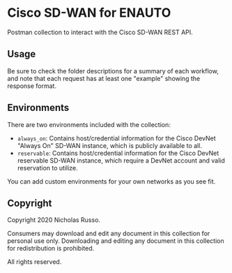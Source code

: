 # Cisco SD-WAN for ENAUTO
Postman collection to interact with the Cisco SD-WAN REST API.

## Usage
Be sure to check the folder descriptions for a summary of each workflow,
and note that each request has at least one "example" showing the response
format.

## Environments
There are two environments included with the collection:
  * `always_on`: Contains host/credential information for the Cisco DevNet
    "Always On" SD-WAN instance, which is publicly available to all.
  * `reservable`: Contains host/credential information for the Cisco DevNet
    reservable SD-WAN instance, which require a DevNet account and
    valid reservation to utilize.

You can add custom environments for your own networks as you see fit.

## Copyright
Copyright 2020 Nicholas Russo.

Consumers may download and edit any document in this collection for personal
use only. Downloading and editing any document in this collection for
redistribution is prohibited.

All rights reserved.
